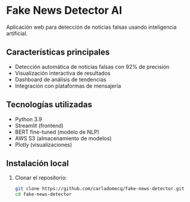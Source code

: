 # Fake News Detector AI

Aplicación web para detección de noticias falsas usando inteligencia artificial.

## Características principales

- Detección automática de noticias falsas con 92% de precisión
- Visualización interactiva de resultados
- Dashboard de análisis de tendencias
- Integración con plataformas de mensajería

## Tecnologías utilizadas

- Python 3.9
- Streamlit (frontend)
- BERT fine-tuned (modelo de NLP)
- AWS S3 (almacenamiento de modelos)
- Plotly (visualizaciones)

## Instalación local

1. Clonar el repositorio:
   ```bash
   git clone https://github.com/carladomecq/fake-news-detector.git
   cd fake-news-detector
